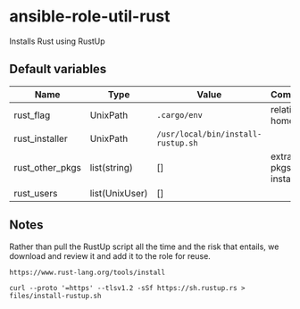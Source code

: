 # ansible-role-util-rust
Installs Rust using RustUp

## Default variables
| Name | Type | Value | Comment |
| ---- | ---- | ----- | ------- |
| rust_flag | UnixPath | `.cargo/env` | relative to homedir |
| rust_installer | UnixPath | `/usr/local/bin/install-rustup.sh` |
| rust_other_pkgs | list(string) | [] | extra pkgs to install |
| rust_users | list(UnixUser) | [] ||

## Notes
Rather than pull the RustUp script all the time and the risk that entails, we download and review it and add it to the role for reuse.
```
https://www.rust-lang.org/tools/install

curl --proto '=https' --tlsv1.2 -sSf https://sh.rustup.rs > files/install-rustup.sh
```
